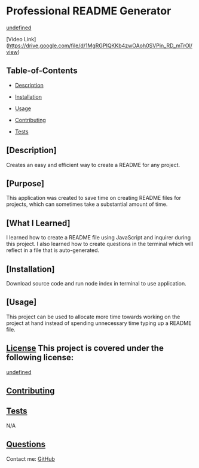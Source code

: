 # Professional README Generator
  [undefined](https://choosealicense.com/licenses/undefined)

  [Video Link] (https://drive.google.com/file/d/1MgRGPIQKKb4zwOAoh0SVPin_RD_mTrOl/view)

  ## Table-of-Contents
  * [Description](#description)

  * [Installation](#installation)

  * [Usage](#usage)

  * [Contributing](#contributing)

  * [Tests](#tests)
  
  ## [Description]

  Creates an easy and efficient way to create a README for any project.

  ## [Purpose]

  This application was created to save time on creating README files for projects, which can sometimes take a substantial amount of time.

  ## [What I Learned]

  I learned how to create a README file using JavaScript and inquirer during this project. I also learned how to create questions in the terminal which will reflect in a file that is auto-generated.


  ## [Installation]

  Download source code and run node index in terminal to use application.


  ## [Usage]

  This project can be used to allocate more time towards working on the project at hand instead of spending unnecessary time typing up a README file.
  
  
  ## [License](#table-of-contents) This project is covered under the following license: 
[undefined](https://choosealicense.com/licenses/undefined)
      

  ## [Contributing](#table-of-contents)
  
  
  ## [Tests](#table-of-contents)

  N/A


  ## [Questions](#table-of-contents)

  Contact me:
  [GitHub](https://github.com/undefined)

